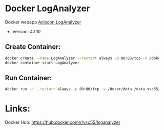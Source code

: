 # Docker LogAnalyzer
Docker webapp [Adiscon LogAnalyzer](https://loganalyzer.adiscon.com/)
* Version: 4.1.10

## Create Container:
```bash
docker create --name LogAnalyzer --restart always -p 80:80/tcp -v /doker/data:/data vsc55/loganalyzer:latest
docker container start LogAnalyzer
```

## Run Container:
```bash
docker run -d --restart always -p 80:80/tcp -v /doker/data:/data vsc55/loganalyzer:latest
```

# Links:
Docker Hub: https://hub.docker.com/r/vsc55/loganalyzer
